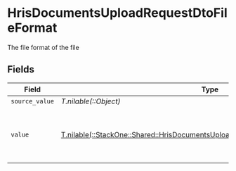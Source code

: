 # HrisDocumentsUploadRequestDtoFileFormat

The file format of the file


## Fields

| Field                                                                                                                                                            | Type                                                                                                                                                             | Required                                                                                                                                                         | Description                                                                                                                                                      | Example                                                                                                                                                          |
| ---------------------------------------------------------------------------------------------------------------------------------------------------------------- | ---------------------------------------------------------------------------------------------------------------------------------------------------------------- | ---------------------------------------------------------------------------------------------------------------------------------------------------------------- | ---------------------------------------------------------------------------------------------------------------------------------------------------------------- | ---------------------------------------------------------------------------------------------------------------------------------------------------------------- |
| `source_value`                                                                                                                                                   | *T.nilable(::Object)*                                                                                                                                            | :heavy_minus_sign:                                                                                                                                               | N/A                                                                                                                                                              | abc                                                                                                                                                              |
| `value`                                                                                                                                                          | [T.nilable(::StackOne::Shared::HrisDocumentsUploadRequestDtoSchemasFileFormatValue)](../../models/shared/hrisdocumentsuploadrequestdtoschemasfileformatvalue.md) | :heavy_minus_sign:                                                                                                                                               | The file format of the file, expressed as a file extension                                                                                                       | pdf                                                                                                                                                              |
